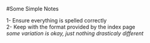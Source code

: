 #Some Simple Notes

1- Ensure everything is spelled correctly  
2- Keep with the format provided by the index page  
  _some variation is okay, just nothing drasticaly different_  
